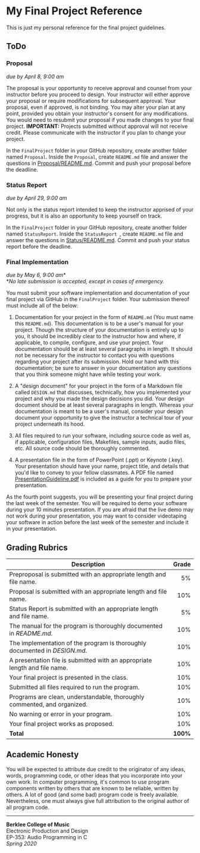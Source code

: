 # My Final Project Reference

This is just my personal reference for the final project guidelines. 

## ToDo

### Proposal

*due by April 8, 9:00 am*

The proposal is your opportunity to receive approval and counsel from your instructor before you proceed to design. Your instructor will either approve your proposal or require modifications for subsequent approval. Your proposal, even if approved, is not binding. You may alter your plan at any point, provided you obtain your instructor's consent for any modifications. You would need to resubmit your proposal if you made changes to your final project. **IMPORTANT:** Projects submitted without approval will not receive credit. Please communicate with the instructor if you plan to change your project. 

In the `FinalProject` folder in your GitHub repository, create another folder named `Proposal`. Inside the `Proposal`, create `README.md` file and answer the questions in [Proposal/README.md](./Proposal/README.md). Commit and push your proposal before the deadline.

### Status Report

*due by April 29, 9:00 am*

Not only is the status report intended to keep the instructor apprised of your progress, but it is also an opportunity to keep yourself on track. 

In the `FinalProject` folder in your GitHub repository, create another folder named `StatusReport`. Inside the `StatusReport `, create `README.md` file and answer the questions in [Status/README.md](./Status/README.md). Commit and push your status report before the deadline.

### Final Implementation

*due by May 6, 9:00 am**  
**No late submission is accepted, except in cases of emergency.*

You must submit your software implementation and documentation of your final project via GitHub in the `FinalProject` folder. Your submission thereof must include all of the below:

1. Documentation for your project in the form of `README.md` (You must name this `README.md`). This documentation is to be a user's manual for your project. Though the structure of your documentation is entirely up to you, it should be incredibly clear to the instructor how and where, if applicable, to compile, configure, and use your project. Your documentation should be at least several paragraphs in length. It should not be necessary for the instructor to contact you with questions regarding your project after its submission. Hold our hand with this documentation; be sure to answer in your documentation any questions that you think someone might have while testing your work.

2. A "design document" for your project in the form of a Markdown file called `DESIGN.md` that discusses, technically, how you implemented your project and why you made the design decisions you did. Your design document should be at least several paragraphs in length. Whereas your documentation is meant to be a user's manual, consider your design document your opportunity to give the instructor a technical tour of your project underneath its hood.

3. All files required to run your software, including source code as well as, if applicable, configuration files, Makefiles, sample inputs, audio files, etc. All source code should be thoroughly commented.

4. A presentation file in the form of PowerPoint (.ppt) or Keynote (.key). Your presentation should have your name, project title, and details that you'd like to convey to your fellow classmates. A PDF file named [PresentationGuideline.pdf](./PresentationGuideline/PresentationGuideline.pdf) is included as a guide for you to prepare your presentation. 

As the fourth point suggests, you will be presenting your final project during the last week of the semester. You will be required to demo your software during your 10 minutes presentation. If you are afraid that the live demo may not work during your presentation, you may want to consider videotaping your software in action before the last week of the semester and include it in your presentation.

## Grading Rubrics

Description|Grade
---|---:|
Preproposal is submitted with an appropriate length and file name. | 5%
Proposal is submitted with an appropriate length and file name. | 10%
Status Report is submitted with an appropriate length and file name. | 5%
The manual for the program is thoroughly documented in *README.md*. | 10%
The implementation of the program is thoroughly documented in *DESIGN.md*. | 10%
A presentation file is submitted with an appropriate length and file name. | 10%
Your final project is presented in the class. | 10%
Submitted all files required to run the program. |10%
Programs are clean, understandable, thoroughly commented, and organized. | 10%
No warning or error in your program. | 10%
Your final project works as proposed. | 10%
**Total** | **100%**

## Academic Honesty
You will be expected to attribute due credit to the originator of any ideas, words, programming code, or other ideas that you incorporate into your own work. In computer programming, it's common to use program components written by others that are known to be reliable, written by others. A lot of good (and some bad) program code is freely available. Nevertheless, one must always give full attribution to the original author of all program code.

---  
**Berklee College of Music**   
Electronic Production and Design  
EP-353: Audio Programming in C  
*Spring 2020*
